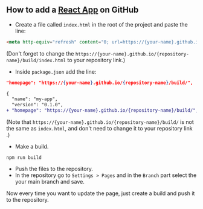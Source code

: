 ## How to add a [React App](https://create-react-app.dev) on GitHub

* Create a file called `index.html` in the root of the project and paste the line:

```html
<meta http-equiv="refresh" content="0; url=https://{your-name}.github.io/{repository-name}/build/index.html">
```

(Don't forget to change the `https://{your-name}.github.io/{repository-name}/build/index.html` to your repository link.)

* Inside `package.json` add the line:

```json
"homepage": "https://{your-name}.github.io/{repository-name}/build/",
```

```diff
{
  "name": "my-app",
  "version": "0.1.0",
+ "homepage": "https://{your-name}.github.io/{repository-name}/build/",
```

(Note that `https://{your-name}.github.io/{repository-name}/build/` is not the same as `index.html`, and don't need to change it to your repository link .)

* Make a build.

```console
npm run build
```

* Push the files to the repository.
* In the repository go to `Settings > Pages` and in the `Branch` part select the your main branch and save.

Now every time you want to update the page, just create a build and push it to the repository.
